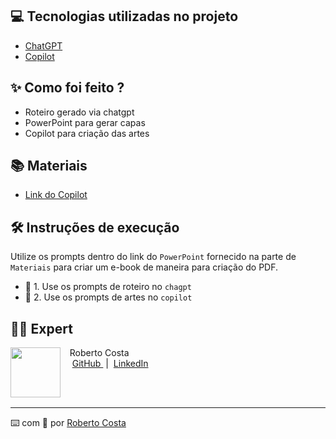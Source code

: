 ## 💻 Tecnologias utilizadas no projeto

- [ChatGPT](https://chat.openai.com/) 
- [Copilot](https://www.bing.com/search?q=Bing+AI&qs=ds&form=MW00X7&showconv=1)

## ✨ Como foi feito ?

- Roteiro gerado via chatgpt
- PowerPoint para gerar capas
- Copilot para criação das artes

## 📚 Materiais

- [Link do Copilot](https://www.bing.com/search?q=Bing+AI&qs=ds&form=MW00X7&showconv=1)

## 🛠️ Instruções de execução

Utilize os prompts dentro do link do `PowerPoint` fornecido na parte de `Materiais` para criar um e-book de maneira para criação do PDF.

- 🤖 1. Use os prompts de roteiro no `chagpt`
- 🤖 2. Use os prompts de artes no `copilot`

## 👨‍💻 Expert

<p>
    <img 
      align=left 
      margin=10 
      width=80 
      src="https://avatars.githubusercontent.com/u/151440851?v=4"
    />
    <p>&nbsp&nbsp&nbspRoberto Costa<br>
    &nbsp&nbsp&nbsp
    <a 
        href="https://github.com/RobertoAHOW">
        GitHub
    </a>
    &nbsp;|&nbsp;
    <a 
        href="www.linkedin.com/in/robertoascosta/">
        LinkedIn
    </a>
   
<br/><br/>
<p>

---

⌨️ com 💜 por [Roberto Costa](https://github.com/felipeAguiarCode)
